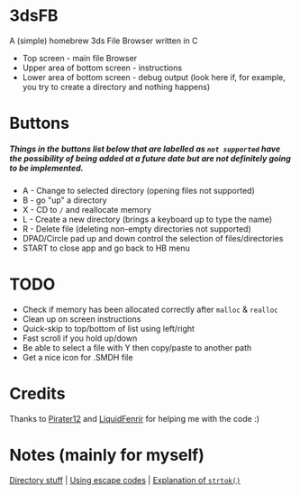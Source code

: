 # 3dsFB
A (simple) homebrew 3ds File Browser written in C

 - Top screen - main file Browser
 - Upper area of bottom screen - instructions
 - Lower area of bottom screen - debug output (look here if, for example, you try
to create a directory and nothing happens)

# Buttons
##### Things in the buttons list below that are labelled as `not supported` have the possibility of being added at a future date but are not definitely going to be implemented.

- A - Change to selected directory (opening files not supported)
- B - go "up" a directory
- X - CD to `/` and reallocate memory
- L - Create a new directory (brings a keyboard up to type the name)
- R - Delete file (deleting non-empty directories not supported)
- DPAD/Circle pad up and down control the selection of files/directories
- START to close app and go back to HB menu

# TODO
- Check if memory has been allocated correctly after `malloc` & `realloc`
- Clean up on screen instructions
- Quick-skip to top/bottom of list using left/right
- Fast scroll if you hold up/down
- Be able to select a file with Y then copy/paste to another path
- Get a nice icon for .SMDH file

# Credits
Thanks to [Pirater12](https://github.com/Pirater12) and [LiquidFenrir](https://github.com/LiquidFenrir) for helping me
with the code :)

# Notes (mainly for myself)
[Directory stuff](https://www.gnu.org/software/libc/manual/html_node/Directory-Entries.html) | [Using escape codes](https://smealum.github.io/ctrulib/graphics_2printing_2colored-text_2source_2main_8c-example.html#a1) | [Explanation of `strtok()`](http://stackoverflow.com/a/3890186)
